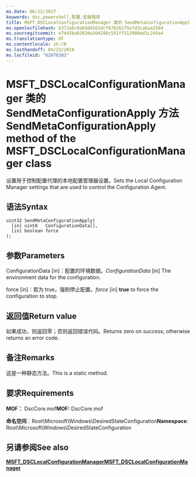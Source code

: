 ```yaml
---
ms.date: 06/12/2017
keywords: dsc,powershell,配置,安装程序
title: MSFT_DSCLocalConfigurationManager 类的 SendMetaConfigurationApply 方法
ms.openlocfilehash: b372a6c0ab9d4561dcf67026275e7d3ca6aa2584
ms.sourcegitcommit: e7445ba8203da304286c591ff513900ad1c244a4
ms.translationtype: HT
ms.contentlocale: zh-CN
ms.lasthandoff: 04/23/2019
ms.locfileid: "62078303"
---
```

# <a name="sendmetaconfigurationapply-method-of-the-msftdsclocalconfigurationmanager-class"></a><span data-ttu-id="c4ec5-103">MSFT_DSCLocalConfigurationManager 类的 SendMetaConfigurationApply 方法</span><span class="sxs-lookup"><span data-stu-id="c4ec5-103">SendMetaConfigurationApply method of the MSFT_DSCLocalConfigurationManager class</span></span>

<span data-ttu-id="c4ec5-104">设置用于控制配置代理的本地配置管理器设置。</span><span class="sxs-lookup"><span data-stu-id="c4ec5-104">Sets the Local Configuration Manager settings that are used to control the Configuration Agent.</span></span>

## <a name="syntax"></a><span data-ttu-id="c4ec5-105">语法</span><span class="sxs-lookup"><span data-stu-id="c4ec5-105">Syntax</span></span>

```mof
uint32 SendMetaConfigurationApply(
  [in] uint8   ConfigurationData[],
  [in] boolean force
);
```

## <a name="parameters"></a><span data-ttu-id="c4ec5-106">参数</span><span class="sxs-lookup"><span data-stu-id="c4ec5-106">Parameters</span></span>

<span data-ttu-id="c4ec5-107">ConfigurationData \[in\]：配置的环境数据。</span><span class="sxs-lookup"><span data-stu-id="c4ec5-107">*ConfigurationData* \[in\] The environment data for the configuration.</span></span>

<span data-ttu-id="c4ec5-108">force \[in\]：若为 true，强制停止配置。</span><span class="sxs-lookup"><span data-stu-id="c4ec5-108">*force* \[in\] **true** to force the configuration to stop.</span></span>

## <a name="return-value"></a><span data-ttu-id="c4ec5-109">返回值</span><span class="sxs-lookup"><span data-stu-id="c4ec5-109">Return value</span></span>

<span data-ttu-id="c4ec5-110">如果成功，则返回零；否则返回错误代码。</span><span class="sxs-lookup"><span data-stu-id="c4ec5-110">Returns zero on success; otherwise returns an error code.</span></span>

## <a name="remarks"></a><span data-ttu-id="c4ec5-111">备注</span><span class="sxs-lookup"><span data-stu-id="c4ec5-111">Remarks</span></span>

<span data-ttu-id="c4ec5-112">这是一种静态方法。</span><span class="sxs-lookup"><span data-stu-id="c4ec5-112">This is a static method.</span></span>

## <a name="requirements"></a><span data-ttu-id="c4ec5-113">要求</span><span class="sxs-lookup"><span data-stu-id="c4ec5-113">Requirements</span></span>

<span data-ttu-id="c4ec5-114">**MOF：** DscCore.mof</span><span class="sxs-lookup"><span data-stu-id="c4ec5-114">**MOF:** DscCore.mof</span></span>

<span data-ttu-id="c4ec5-115">**命名空间**：Root\Microsoft\Windows\DesiredStateConfiguration</span><span class="sxs-lookup"><span data-stu-id="c4ec5-115">**Namespace**: Root\Microsoft\Windows\DesiredStateConfiguration</span></span>

## <a name="see-also"></a><span data-ttu-id="c4ec5-116">另请参阅</span><span class="sxs-lookup"><span data-stu-id="c4ec5-116">See also</span></span>

[<span data-ttu-id="c4ec5-117">**MSFT_DSCLocalConfigurationManager**</span><span class="sxs-lookup"><span data-stu-id="c4ec5-117">**MSFT_DSCLocalConfigurationManager**</span></span>](msft-dsclocalconfigurationmanager.md)